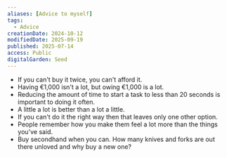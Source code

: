 ```yaml
---
aliases: [Advice to myself]
tags:
  - Advice
creationDate: 2024-10-12
modifiedDate: 2025-09-19
published: 2025-07-14
access: Public
digitalGarden: Seed
---
```


- If you can't buy it twice, you can't afford it.
- Having €1,000 isn't a lot, but owing €1,000 is a lot.
- Reducing the amount of time to start a task to less than 20 seconds is important to doing it often.
- A little a lot is better than a lot a little.
- If you can't do it the right way then that leaves only one other option.
- People remember how you make them feel a lot more than the things you've said.
- Buy secondhand when you can. How many knives and forks are out there unloved and why buy a new one?
